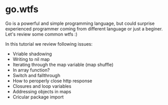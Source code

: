 # go.wtfs
Go is a powerful and simple programming language, but could surprise experienced programmer coming from different language or just a beginer. Let's review some common wtfs :)

In this tutorial we review following issues:
- Vriable shadowing
- Writing to nil map
- Iterating through the map variable (map shuffle)
- In array function?
- Switch and fallthrough
- How to peroperly close http response
- Closures and loop variables
- Addressing objects in maps
- Cricular package import 
